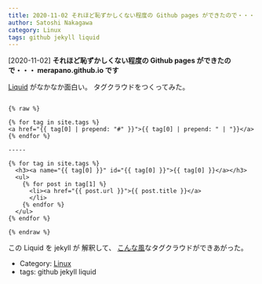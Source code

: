 ```yaml
---
title: 2020-11-02 それほど恥ずかしくない程度の Github pages ができたので・・・ merapano.github.io です
author: Satoshi Nakagawa
category: Linux
tags: github jekyll liquid
---
```


[2020-11-02] **それほど恥ずかしくない程度の Github pages ができたので・・・ merapano.github.io です** 

 [Liquid](http://jekyllrb-ja.github.io/docs/liquid/)
がなかなか面白い。
タグクラウドをつくってみた。

```liquid

{% raw %}

{% for tag in site.tags %}
<a href="{{ tag[0] | prepend: "#" }}">{{ tag[0] | prepend: " | "}}</a>{% endfor %}

-----

{% for tag in site.tags %}
  <h3><a name="{{ tag[0] }}" id="{{ tag[0] }}">{{ tag[0] }}</a></h3>
  <ul>
    {% for post in tag[1] %}
      <li><a href="{{ post.url }}">{{ post.title }}</a>
      </li>
    {% endfor %} 
  </ul>
{% endfor %}

{% endraw %}

```

 この Liquid を jekyll が
解釈して、
[こんな風](https://merapano.github.io/tags.html)なタグクラウドができあがった。

- Category: [Linux](https://merapano.github.io/categories.html#Linux)
- tags: github jekyll liquid
